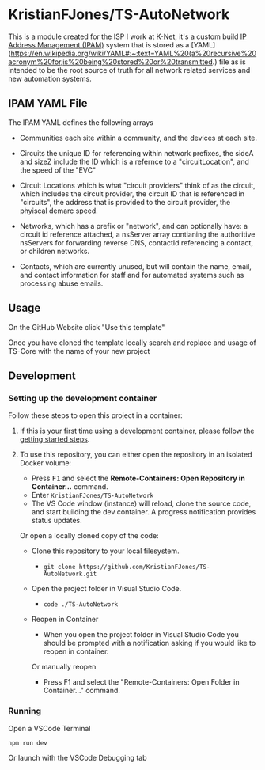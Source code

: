 # KristianFJones/TS-AutoNetwork

This is a module created for the ISP I work at [K-Net](https://github.com/knetca), it's a custom build [IP Address Management (IPAM)](https://en.wikipedia.org/wiki/IP_address_management) system that is stored as a [YAML](https://en.wikipedia.org/wiki/YAML#:~:text=YAML%20(a%20recursive%20acronym%20for,is%20being%20stored%20or%20transmitted.) file as is intended to be the root source of truth for all network related services and new automation systems.

## IPAM YAML File

The IPAM YAML defines the following arrays

- Communities each site within a community, and the devices at each site.

- Circuits the unique ID for referencing within network prefixes, the sideA and sizeZ include the ID which is a refernce to a "circuitLocation", and the speed of the "EVC"

- Circuit Locations which is what "circuit providers" think of as the circuit, which includes the circuit provider, the circuit ID that is referenced in "circuits", the address that is provided to the circuit provider, the phyiscal demarc speed.

- Networks, which has a prefix or "network", and can optionally have: a circuit id reference attached, a nsServer array contianing the authoritive nsServers for forwarding reverse DNS, contactId referencing a contact, or children networks.

- Contacts, which are currently unused, but will contain the name, email, and contact information for staff and for automated systems such as processing abuse emails.

## Usage

On the GitHub Website click "Use this template"

Once you have cloned the template locally search and replace and usage of TS-Core with the name of your new project

## Development

### Setting up the development container

Follow these steps to open this project in a container:

1. If this is your first time using a development container, please follow the [getting started steps](https://aka.ms/vscode-remote/containers/getting-started).

2. To use this repository, you can either open the repository in an isolated Docker volume:

   - Press <kbd>F1</kbd> and select the **Remote-Containers: Open Repository in Container...** command.
   - Enter `KristianFJones/TS-AutoNetwork`
   - The VS Code window (instance) will reload, clone the source code, and start building the dev container. A progress notification provides status updates.

   Or open a locally cloned copy of the code:

   - Clone this repository to your local filesystem.
     - `git clone https://github.com/KristianFJones/TS-AutoNetwork.git`
   - Open the project folder in Visual Studio Code.
     - `code ./TS-AutoNetwork`
   - Reopen in Container

     - When you open the project folder in Visual Studio Code you should be prompted with a notification asking if you would like to reopen in container.

     Or manually reopen

     - Press F1 and select the "Remote-Containers: Open Folder in Container..." command.

### Running

Open a VSCode Terminal

```
npm run dev
```

Or launch with the VSCode Debugging tab
